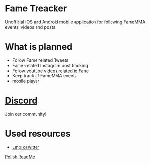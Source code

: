 # Fame Treacker
Unofficial iOS and Android mobile application for following FameMMA events, videos and posts

# What is planned
- Follow Fame related Tweets
- Fame-related Instagram post tracking
- Follow youtube videos related to Fane
- Keep track of FameMMA events
- mobile player

# [Discord](https://discord.gg/Qdv2x7PhvH)
Join our community!

# Used resources
- [LinqToTwitter](https://github.com/JoeMayo/LinqToTwitter)

[Polish ReadMe](/README.md)
